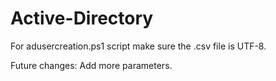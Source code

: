 # Active-Directory

For adusercreation.ps1 script make sure the .csv file is UTF-8. 

Future changes:
Add more parameters. 
